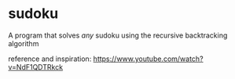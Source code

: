 sudoku
======
A program that solves *any* sudoku using the recursive backtracking algorithm

reference and inspiration: https://www.youtube.com/watch?v=NdF1QDTRkck
